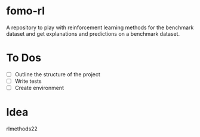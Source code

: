 # fomo-rl

A repository to play with reinforcement learning methods for the benchmark dataset and get explanations and predictions on a benchmark dataset.

# To Dos

- [ ] Outline the structure of the project
- [ ] Write tests
- [ ] Create environment

# Idea
rlmethods22 
